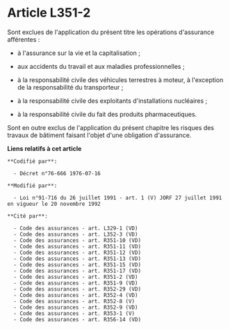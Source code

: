 # Article L351-2

Sont exclues de l'application du présent titre les opérations d'assurance afférentes :

- à l'assurance sur la vie et la capitalisation ;

- aux accidents du travail et aux maladies professionnelles ;

- à la responsabilité civile des véhicules terrestres à moteur, à l'exception de la responsabilité du transporteur ;

- à la responsabilité civile des exploitants d'installations nucléaires ;

- à la responsabilité civile du fait des produits pharmaceutiques.

Sont en outre exclus de l'application du présent chapitre les risques des travaux de bâtiment faisant l'objet d'une
obligation d'assurance.

**Liens relatifs à cet article**

	**Codifié par**:

	  - Décret n°76-666 1976-07-16

	**Modifié par**:

	  - Loi n°91-716 du 26 juillet 1991 - art. 1 (V) JORF 27 juillet 1991 en vigueur le 20 novembre 1992

	**Cité par**:

	  - Code des assurances - art. L329-1 (VD)
	  - Code des assurances - art. L352-3 (VD)
	  - Code des assurances - art. R351-10 (VD)
	  - Code des assurances - art. R351-11 (VD)
	  - Code des assurances - art. R351-12 (VD)
	  - Code des assurances - art. R351-13 (VD)
	  - Code des assurances - art. R351-15 (VD)
	  - Code des assurances - art. R351-17 (VD)
	  - Code des assurances - art. R351-2 (VD)
	  - Code des assurances - art. R351-9 (VD)
	  - Code des assurances - art. R352-29 (VD)
	  - Code des assurances - art. R352-4 (VD)
	  - Code des assurances - art. R352-8 (V)
	  - Code des assurances - art. R352-9 (VD)
	  - Code des assurances - art. R353-1 (V)
	  - Code des assurances - art. R356-14 (VD)
